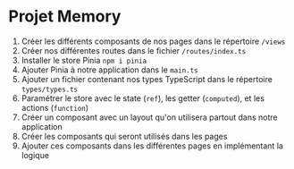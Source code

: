 # Projet Memory

1. Créer les différents composants de nos pages dans le répertoire `/views`
2. Créer nos différentes routes dans le fichier `/routes/index.ts`
3. Installer le store Pinia `npm i pinia`
4. Ajouter Pinia à notre application dans le `main.ts`
5. Ajouter un fichier contenant nos types TypeScript dans le répertoire `types/types.ts`
6. Paramétrer le store avec le state (`ref`), les getter (`computed`), et les actions (`function`)
7. Créer un composant avec un layout qu'on utilisera partout dans notre application
8. Créer les composants qui seront utilisés dans les pages
9. Ajouter ces composants dans les différentes pages en implémentant la logique
